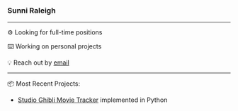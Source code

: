 ### Sunni Raleigh

***

⚙️ Looking for full-time positions

⌨️️ Working on personal projects

💡 Reach out by [email](mailto:sraleigh@smith.edu)

***

📦 Most Recent Projects:

- [Studio Ghibli Movie Tracker](https://github.com/sunniraleigh/sg-movie-tracker) implemented in Python
